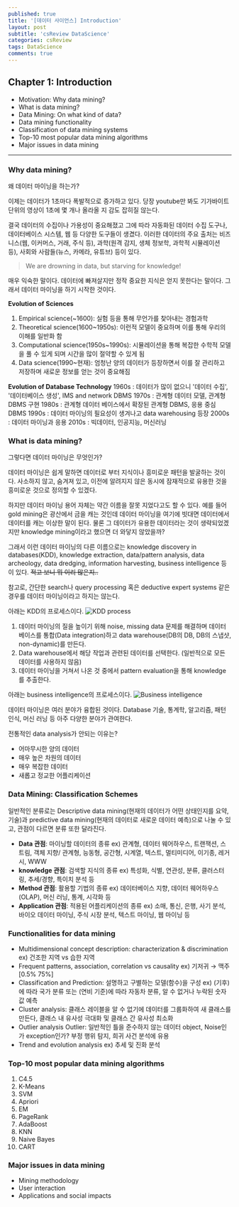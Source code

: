 ```yaml
---
published: true
title: '[데이터 사이언스] Introduction'
layout: post
subtitle: 'csReview DataScience'
categories: csReview
tags: DataScience
comments: true
---
```


## Chapter 1: Introduction
- Motivation: Why data mining?
- What is data mining?
- Data Mining: On what kind of data?
- Data mining functionality
- Classification of data mining systems
- Top-10 most popular data mining algorithms
- Major issues in data mining

---

### Why data mining?

왜 데이터 마이닝을 하는가?

이제는 데이터가 1초마다 폭발적으로 증가하고 있다. 당장 youtube만 봐도 기가바이트 단위의 영상이 1초에 몇 개나 올라올 지 감도 잡히질 않는다.

결국 데이터의 수집이나 가용성이 중요해졌고 그에 따라 자동화된 데이터 수집 도구나, 데이터베이스 시스템, 웹 등 다양한 도구들이 생겼다. 이러한 데이터의 주요 출처는 비즈니스(웹, 이커머스, 거래, 주식 등), 과학(원격 감지, 생체 정보학, 과학적 시뮬레이션 등), 사회와 사람들(뉴스, 카메라, 유튜브) 등이 있다.

> We are drowning in data, but starving for knowledge!

매우 익숙한 말이다. 데이터에 빠져살지만 정작 중요한 지식은 얻지 못한다는 말이다. 그래서 데이터 마이닝을 하기 시작한 것이다.

**Evolution of Sciences**
1. Empirical science(~1600): 실험 등을 통해 무언가를 찾아내는 경험과학
2. Theoretical science(1600~1950s): 이런적 모델이 중요하며 이를 통해 우리의 이해를 일반화 함
3. Computational science(1950s~1990s): 시뮬레이션을 통해 복잡한 수학적 모델을 풀 수 있게 되며 시간을 많이 절약할 수 있게 됨
4. Data science(1990~현재): 엄청난 양의 데이터가 등장하면서 이를 잘 관리하고 저장하며 새로운 정보를 얻는 것이 중요해짐

**Evolution of Database Technology**
1960s : 데이터가 많이 없으니 '데이터 수집', '데이터베이스 생성', IMS and network DBMS
1970s : 관계형 데이터 모델, 관계형 DBMS 구현
1980s : 관계형 데이터 베이스에서 확장된 관계형 DBMS, 응용 중심 DBMS
1990s : 데이터 마이닝의 필요성이 생겨나고 data warehousing 등장
2000s : 데이터 마이닝과 응용
2010s : 빅데이터, 인공지능, 머신러닝

### What is data mining?

그렇다면 데이터 마이닝은 무엇인가?

데이터 마이닝은 쉽게 말하면 데이터로 부터 지식이나 흥미로운 패턴을 발굴하는 것이다. 사소하지 않고, 숨겨져 있고, 이전에 알려지지 않은 동시에 잠재적으로 유용한 것을 흥미로운 것으로 정의할 수 있겠다.

하지만 데이터 마이닝 용어 자체는 약간 이름을 잘못 지었다고도 할 수 있다. 예를 들어 gold mining은 광산에서 금을 캐는 것인데 데이터 마이닝을 여기에 빗대면 데이터에서 데이터를 캐는 이상한 말이 된다. 물론 그 데이터가 유용한 데이터라는 것이 생략되었겠지만 knowledge mining이라고 했으면 더 와닿지 않았을까?

그래서 이런 데이터 마이닝의 다른 이름으로는 knowledge discovery in databases(KDD), knowledge extraction, data/pattern analysis, data archeology, data dredging, information harvesting, business intelligence 등이 있다. ~~적고 보니 뭐 이리 많은지..~~

참고로, 간단한 search나 query processing 혹은 deductive expert systems 같은 경우를 데이터 마이닝이라고 하지는 않는다.

아래는 KDD의 프로세스이다.
![KDD process](https://sundongkim-dev.github.io/assets/img/data_science/KDD.png)  
1) 데이터 마이닝의 질을 높이기 위해 noise, missing data 문제를 해결하며 데이터베이스를 통합(Data integration)하고 data warehouse(DB의 DB, DB의 스냅샷, non-dynamic)를 만든다.
2) Data warehouse에서 해당 작업과 관련된 데이터를 선택한다. (일반적으로 모든 데이터를 사용하지 않음)
3) 데이터 마이닝을 거쳐서 나온 것 중에서 pattern evaluation을 통해 knowledge를 추출한다.


아래는 business intelligence의 프로세스이다.
![Business intelligence](https://sundongkim-dev.github.io/assets/img/data_science/business_intelligence.png)  


데이터 마이닝은 여러 분야가 융합된 것이다. Database 기술, 통계학, 알고리즘, 패턴 인식, 머신 러닝 등 아주 다양한 분야가 관여한다.

전통적인 data analysis가 안되는 이유는?
- 어마무시한 양의 데이터
- 매우 높은 차원의 데이터
- 매우 복잡한 데이터
- 새롭고 정교한 어플리케이션

### Data Mining: Classification Schemes

일반적인 분류로는 Descriptive data mining(현재의 데이터가 어떤 상태인지를 요약, 기술)과 predictive data mining(현재의 데이터로 새로운 데이터 예측)으로 나눌 수 있고, 관점이 다르면 분류 또한 달라진다.

- **Data 관점**: 마이닝할 데이터의 종류
ex) 관계형, 데이터 웨어하우스, 트랜잭션, 스트림, 객체 지향/
관계형, 능동형, 공간형, 시계열, 텍스트, 멀티미디어,
이기종, 레거시, WWW
- **knowledge 관점**: 검색할 지식의 종류
ex) 특성화, 식별, 연관성, 분류, 클러스터링,
추세/경향, 특이치 분석 등
- **Method 관점**: 활용할 기법의 종류
ex) 데이터베이스 지향, 데이터 웨어하우스(OLAP), 머신 러닝, 통계,
시각화 등
- **Application 관점**: 적용된 어플리케이션의 종류
ex) 소매, 통신, 은행, 사기 분석, 바이오 데이터 마이닝, 주식
시장 분석, 텍스트 마이닝, 웹 마이닝 등

### Functionalities for data mining
- Multidimensional concept description: characterization & discrimination
ex) 건조한 지역 vs 습한 지역
- Frequent patterns, association, correlation vs causality
ex) 기저귀 → 맥주[0.5% 75%]
- Classification and Prediction: 설명하고 구별하는 모델(함수)을 구성
ex) (기후)에 따라 국가 분류 또는 (연비 기준)에 따라 자동차 분류, 알 수 없거나 누락된 숫자 값 예측
- Cluster analysis: 클래스 레이블을 알 수 없기에 데이터를 그룹화하여 새 클래스를 만든다, 클래스 내 유사성 극대화 및 클래스 간 유사성 최소화
- Outlier analysis
Outlier: 일반적인 틀을 준수하지 않는 데이터 object, Noise인가 exception인가? 부정 행위 탐지, 희귀 사건 분석에 유용
- Trend and evolution analysis
ex) 추세 및 진화 분석

### Top-10 most popular data mining algorithms
1. C4.5
2. K-Means
3. SVM
4. Apriori
5. EM
6. PageRank
7. AdaBoost
7. KNN
7. Naive Bayes
10. CART

### Major issues in data mining
- Mining methodology
- User interaction
- Applications and social impacts

